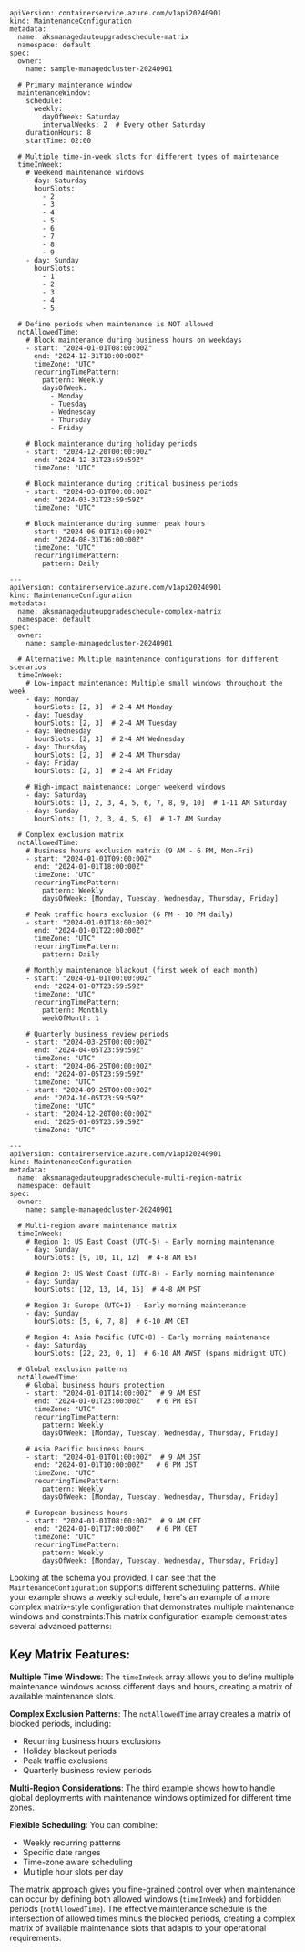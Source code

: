 ```
apiVersion: containerservice.azure.com/v1api20240901
kind: MaintenanceConfiguration
metadata:
  name: aksmanagedautoupgradeschedule-matrix
  namespace: default
spec:
  owner:
    name: sample-managedcluster-20240901
  
  # Primary maintenance window
  maintenanceWindow:
    schedule:
      weekly:
        dayOfWeek: Saturday
        intervalWeeks: 2  # Every other Saturday
    durationHours: 8
    startTime: 02:00
  
  # Multiple time-in-week slots for different types of maintenance
  timeInWeek:
    # Weekend maintenance windows
    - day: Saturday
      hourSlots:
        - 2
        - 3
        - 4
        - 5
        - 6
        - 7
        - 8
        - 9
    - day: Sunday
      hourSlots:
        - 1
        - 2
        - 3
        - 4
        - 5
  
  # Define periods when maintenance is NOT allowed
  notAllowedTime:
    # Block maintenance during business hours on weekdays
    - start: "2024-01-01T08:00:00Z"
      end: "2024-12-31T18:00:00Z"
      timeZone: "UTC"
      recurringTimePattern:
        pattern: Weekly
        daysOfWeek:
          - Monday
          - Tuesday
          - Wednesday
          - Thursday
          - Friday
    
    # Block maintenance during holiday periods
    - start: "2024-12-20T00:00:00Z"
      end: "2024-12-31T23:59:59Z"
      timeZone: "UTC"
    
    # Block maintenance during critical business periods
    - start: "2024-03-01T00:00:00Z"
      end: "2024-03-31T23:59:59Z"
      timeZone: "UTC"
    
    # Block maintenance during summer peak hours
    - start: "2024-06-01T12:00:00Z"
      end: "2024-08-31T16:00:00Z"
      timeZone: "UTC"
      recurringTimePattern:
        pattern: Daily

---
apiVersion: containerservice.azure.com/v1api20240901
kind: MaintenanceConfiguration
metadata:
  name: aksmanagedautoupgradeschedule-complex-matrix
  namespace: default
spec:
  owner:
    name: sample-managedcluster-20240901
  
  # Alternative: Multiple maintenance configurations for different scenarios
  timeInWeek:
    # Low-impact maintenance: Multiple small windows throughout the week
    - day: Monday
      hourSlots: [2, 3]  # 2-4 AM Monday
    - day: Tuesday
      hourSlots: [2, 3]  # 2-4 AM Tuesday
    - day: Wednesday
      hourSlots: [2, 3]  # 2-4 AM Wednesday
    - day: Thursday
      hourSlots: [2, 3]  # 2-4 AM Thursday
    - day: Friday
      hourSlots: [2, 3]  # 2-4 AM Friday
    
    # High-impact maintenance: Longer weekend windows
    - day: Saturday
      hourSlots: [1, 2, 3, 4, 5, 6, 7, 8, 9, 10]  # 1-11 AM Saturday
    - day: Sunday
      hourSlots: [1, 2, 3, 4, 5, 6]  # 1-7 AM Sunday
  
  # Complex exclusion matrix
  notAllowedTime:
    # Business hours exclusion matrix (9 AM - 6 PM, Mon-Fri)
    - start: "2024-01-01T09:00:00Z"
      end: "2024-01-01T18:00:00Z"
      timeZone: "UTC"
      recurringTimePattern:
        pattern: Weekly
        daysOfWeek: [Monday, Tuesday, Wednesday, Thursday, Friday]
    
    # Peak traffic hours exclusion (6 PM - 10 PM daily)
    - start: "2024-01-01T18:00:00Z"
      end: "2024-01-01T22:00:00Z"
      timeZone: "UTC"
      recurringTimePattern:
        pattern: Daily
    
    # Monthly maintenance blackout (first week of each month)
    - start: "2024-01-01T00:00:00Z"
      end: "2024-01-07T23:59:59Z"
      timeZone: "UTC"
      recurringTimePattern:
        pattern: Monthly
        weekOfMonth: 1
    
    # Quarterly business review periods
    - start: "2024-03-25T00:00:00Z"
      end: "2024-04-05T23:59:59Z"
      timeZone: "UTC"
    - start: "2024-06-25T00:00:00Z"
      end: "2024-07-05T23:59:59Z"
      timeZone: "UTC"
    - start: "2024-09-25T00:00:00Z"
      end: "2024-10-05T23:59:59Z"
      timeZone: "UTC"
    - start: "2024-12-20T00:00:00Z"
      end: "2025-01-05T23:59:59Z"
      timeZone: "UTC"

---
apiVersion: containerservice.azure.com/v1api20240901
kind: MaintenanceConfiguration
metadata:
  name: aksmanagedautoupgradeschedule-multi-region-matrix
  namespace: default
spec:
  owner:
    name: sample-managedcluster-20240901
  
  # Multi-region aware maintenance matrix
  timeInWeek:
    # Region 1: US East Coast (UTC-5) - Early morning maintenance
    - day: Sunday
      hourSlots: [9, 10, 11, 12]  # 4-8 AM EST
    
    # Region 2: US West Coast (UTC-8) - Early morning maintenance  
    - day: Sunday
      hourSlots: [12, 13, 14, 15]  # 4-8 AM PST
    
    # Region 3: Europe (UTC+1) - Early morning maintenance
    - day: Sunday
      hourSlots: [5, 6, 7, 8]  # 6-10 AM CET
    
    # Region 4: Asia Pacific (UTC+8) - Early morning maintenance
    - day: Saturday
      hourSlots: [22, 23, 0, 1]  # 6-10 AM AWST (spans midnight UTC)
  
  # Global exclusion patterns
  notAllowedTime:
    # Global business hours protection
    - start: "2024-01-01T14:00:00Z"  # 9 AM EST
      end: "2024-01-01T23:00:00Z"   # 6 PM EST
      timeZone: "UTC"
      recurringTimePattern:
        pattern: Weekly
        daysOfWeek: [Monday, Tuesday, Wednesday, Thursday, Friday]
    
    # Asia Pacific business hours
    - start: "2024-01-01T01:00:00Z"  # 9 AM JST
      end: "2024-01-01T10:00:00Z"   # 6 PM JST
      timeZone: "UTC"
      recurringTimePattern:
        pattern: Weekly
        daysOfWeek: [Monday, Tuesday, Wednesday, Thursday, Friday]
    
    # European business hours
    - start: "2024-01-01T08:00:00Z"  # 9 AM CET
      end: "2024-01-01T17:00:00Z"   # 6 PM CET
      timeZone: "UTC"
      recurringTimePattern:
        pattern: Weekly
        daysOfWeek: [Monday, Tuesday, Wednesday, Thursday, Friday]
```

Looking at the schema you provided, I can see that the `MaintenanceConfiguration` supports different scheduling patterns. While your example shows a weekly schedule, here's an example of a more complex matrix-style configuration that demonstrates multiple maintenance windows and constraints:This matrix configuration example demonstrates several advanced patterns:

## Key Matrix Features:

**Multiple Time Windows**: The `timeInWeek` array allows you to define multiple maintenance windows across different days and hours, creating a matrix of available maintenance slots.

**Complex Exclusion Patterns**: The `notAllowedTime` array creates a matrix of blocked periods, including:
- Recurring business hours exclusions
- Holiday blackout periods
- Peak traffic exclusions
- Quarterly business review periods

**Multi-Region Considerations**: The third example shows how to handle global deployments with maintenance windows optimized for different time zones.

**Flexible Scheduling**: You can combine:
- Weekly recurring patterns
- Specific date ranges
- Time-zone aware scheduling
- Multiple hour slots per day

The matrix approach gives you fine-grained control over when maintenance can occur by defining both allowed windows (`timeInWeek`) and forbidden periods (`notAllowedTime`). The effective maintenance schedule is the intersection of allowed times minus the blocked periods, creating a complex matrix of available maintenance slots that adapts to your operational requirements.